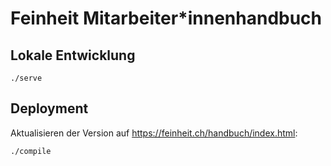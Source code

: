 # Feinheit Mitarbeiter*innenhandbuch

## Lokale Entwicklung

    ./serve


## Deployment

Aktualisieren der Version auf https://feinheit.ch/handbuch/index.html:

    ./compile
